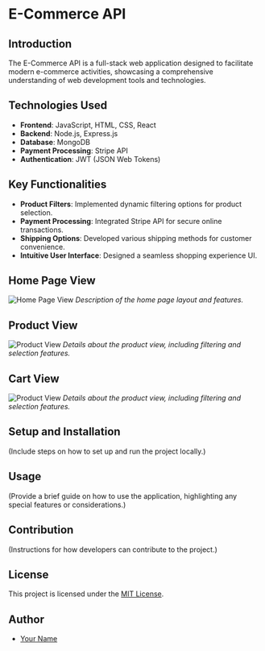 # E-Commerce API

## Introduction
The E-Commerce API is a full-stack web application designed to facilitate modern e-commerce activities, showcasing a comprehensive understanding of web development tools and technologies.

## Technologies Used
- **Frontend**: JavaScript, HTML, CSS, React
- **Backend**: Node.js, Express.js
- **Database**: MongoDB
- **Payment Processing**: Stripe API
- **Authentication**: JWT (JSON Web Tokens)

## Key Functionalities
- **Product Filters**: Implemented dynamic filtering options for product selection.
- **Payment Processing**: Integrated Stripe API for secure online transactions.
- **Shipping Options**: Developed various shipping methods for customer convenience.
- **Intuitive User Interface**: Designed a seamless shopping experience UI.

## Home Page View
![Home Page View](https://ibb.co/PYp5fg2)
_Description of the home page layout and features._

## Product View
![Product View](https://ibb.co/wgdCqRk)
_Details about the product view, including filtering and selection features._

## Cart View
![Product View](https://ibb.co/vqtGb7T)
_Details about the product view, including filtering and selection features._


## Setup and Installation
(Include steps on how to set up and run the project locally.)

## Usage
(Provide a brief guide on how to use the application, highlighting any special features or considerations.)

## Contribution
(Instructions for how developers can contribute to the project.)

## License
This project is licensed under the [MIT License](LICENSE).

## Author
- [Your Name](https://github.com/jamesmoraless)
